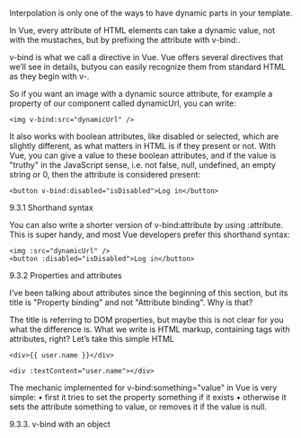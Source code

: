 
Interpolation is only one of the ways to have dynamic parts in your template.

In Vue, every attribute of HTML elements can take a dynamic value, not with the mustaches, but by prefixing the attribute with v-bind:.

v-bind is what we call a directive in Vue. Vue offers several directives that we’ll see in details, butyou can easily recognize them from standard HTML as they begin with v-.

So if you want an image with a dynamic source attribute, for example a property of our component called dynamicUrl, you can write:

```
<img v-bind:src="dynamicUrl" />
```

It also works with boolean attributes, like disabled or selected, which are slightly different, as what matters in HTML is if they present or not. With Vue, you can give a value to these boolean
attributes, and if the value is "truthy" in the JavaScript sense, i.e. not false, null, undefined, an
empty string or 0, then the attribute is considered present:

```
<button v-bind:disabled="isDisabled">Log in</button>
```

9.3.1 Shorthand syntax

You can also write a shorter version of v-bind:attribute by using :attribute. This is super handy,
and most Vue developers prefer this shorthand syntax:

```
<img :src="dynamicUrl" />
<button :disabled="isDisabled">Log in</button>
```

9.3.2 Properties and attributes

I’ve been talking about attributes since the beginning of this section, but its title is "Property
binding" and not "Attribute binding". Why is that?

The title is referring to DOM properties, but maybe this is not clear for you what the difference is. What we write is HTML markup, containing tags with attributes, right? Let’s take this simple HTML

```
<div>{{ user.name }}</div>
```

```
<div :textContent="user.name"></div>
```

The mechanic implemented for v-bind:something="value" in Vue is very simple:
• first it tries to set the property something if it exists
• otherwise it sets the attribute something to value, or removes it if the value is null.

9.3.3. v-bind with an object


